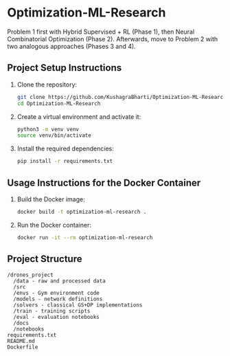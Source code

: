 # Optimization-ML-Research
Problem 1 first with Hybrid Supervised + RL (Phase 1), then Neural Combinatorial Optimization (Phase 2). Afterwards, move to Problem 2 with two analogous approaches (Phases 3 and 4).

## Project Setup Instructions

1. Clone the repository:
   ```bash
   git clone https://github.com/KushagraBharti/Optimization-ML-Research.git
   cd Optimization-ML-Research
   ```

2. Create a virtual environment and activate it:
   ```bash
   python3 -m venv venv
   source venv/bin/activate
   ```

3. Install the required dependencies:
   ```bash
   pip install -r requirements.txt
   ```

## Usage Instructions for the Docker Container

1. Build the Docker image:
   ```bash
   docker build -t optimization-ml-research .
   ```

2. Run the Docker container:
   ```bash
   docker run -it --rm optimization-ml-research
   ```

## Project Structure

```
/drones_project
  /data - raw and processed data
  /src
  /envs - Gym environment code
  /models - network definitions
  /solvers - classical GS+DP implementations
  /train - training scripts
  /eval - evaluation notebooks
  /docs
  /notebooks
requirements.txt
README.md
Dockerfile
```

